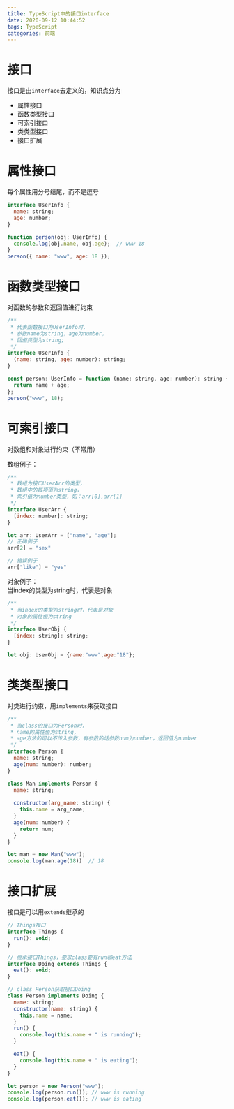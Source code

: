 ```yaml
---
title: TypeScript中的接口interface
date: 2020-09-12 10:44:52
tags: TypeScript
categories: 前端
---
```

# 接口
接口是由`interface`去定义的，知识点分为
- 属性接口
- 函数类型接口
- 可索引接口
- 类类型接口
- 接口扩展

# 属性接口
每个属性用分号结尾，而不是逗号

```js
interface UserInfo {
  name: string;
  age: number;
}

function person(obj: UserInfo) {
  console.log(obj.name, obj.age);  // www 18
}
person({ name: "www", age: 18 });
```
<!--more-->

# 函数类型接口
对函数的参数和返回值进行约束

```js
/**
 * 代表函数接口为UserInfo时，
 * 参数name为string，age为number，
 * 回值类型为string;
 */
interface UserInfo {
  (name: string, age: number): string;
}

const person: UserInfo = function (name: string, age: number): string {
  return name + age;
};
person("www", 18);

```
# 可索引接口
对数组和对象进行约束（不常用）

数组例子：
```js
/**
 * 数组为接口UserArr的类型，
 * 数组中的每项值为string，
 * 索引值为number类型，如：arr[0],arr[1]
 */
interface UserArr {
  [index: number]: string;
}

let arr: UserArr = ["name", "age"];
// 正确例子
arr[2] = "sex"

// 错误例子
arr["like"] = "yes"
```
对象例子：  
当index的类型为string时，代表是对象
```js
/**
 * 当index的类型为string时，代表是对象
 * 对象的属性值为string
 */
interface UserObj {
  [index: string]: string;
}

let obj: UserObj = {name:"www",age:"18"};

```

# 类类型接口
对类进行约束，用`implements`来获取接口

```js
/**
 * 当class的接口为Person时，
 * name的属性值为string，
 * age方法的可以不传入参数，有参数的话参数num为number，返回值为number
 */
interface Person {
  name: string;
  age(num: number): number;
}

class Man implements Person {
  name: string;
  
  constructor(arg_name: string) {
    this.name = arg_name;
  }
  age(num: number) {
    return num;
  }
}

let man = new Man("www");
console.log(man.age(18))  // 18
```


# 接口扩展
接口是可以用`extends`继承的

```js
// Things接口
interface Things {
  run(): void;
}

// 继承接口Things，要求class要有run和eat方法
interface Doing extends Things {
  eat(): void;
}

// class Person获取接口Doing
class Person implements Doing {
  name: string;
  constructor(name: string) {
    this.name = name;
  }
  run() {
    console.log(this.name + " is running");
  }

  eat() {
    console.log(this.name + " is eating");
  }
}

let person = new Person("www");
console.log(person.run()); // www is running
console.log(person.eat()); // www is eating
```

